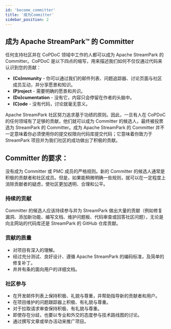 ```yaml
---
id: 'become_committer'
title: '成为Committer'
sidebar_position: 2
---
```


<!--
    Licensed to the Apache Software Foundation (ASF) under one or more
    contributor license agreements.  See the NOTICE file distributed with
    this work for additional information regarding copyright ownership.
    The ASF licenses this file to You under the Apache License, Version 2.0
    (the "License"); you may not use this file except in compliance with
    the License.  You may obtain a copy of the License at

       https://www.apache.org/licenses/LICENSE-2.0
    
    Unless required by applicable law or agreed to in writing, software
    distributed under the License is distributed on an "AS IS" BASIS,
    WITHOUT WARRANTIES OR CONDITIONS OF ANY KIND, either express or implied.
    See the License for the specific language governing permissions and
    limitations under the License.
-->


## 成为 Apache StreamPark™ 的 Committer

任何支持社区并在 CoPDoC 领域中工作的人都可以成为 Apache StreamPark 的Committer。CoPDoC 是以下四点的缩写，用来描述我们如何不仅仅通过代码来认识到您的贡献：

- **(Co)mmunity** - 你可以通过我们的邮件列表、问题追踪器、讨论页面与社区成员互动，并分享愿景和知识。
- **(P)roject** - 需要明确的愿景和共识。
- **(Do)cumentation** - 没有它，内容只会停留在作者的头脑中。
- **(C)ode** - 没有代码，讨论就毫无意义。

Apache StreamPark 社区努力追求基于功绩的原则。因此，一旦有人在 CoPDoC 的任何领域有了足够的贡献，他们就可以成为 Committer 的候选人，最终被投票选为 StreamPark 的 Committer。成为 Apache StreamPark 的 Committer 并不一定意味着你必须使用你的提交权限向代码库提交代码；它意味着你致力于 StreamPark 项目并为我们社区的成功做出了积极的贡献。

## Committer 的要求：

没有成为 Committer 或 PMC 成员的严格规则。新的 Committer 的候选人通常是积极的贡献者和社区成员。但是，如果能稍微明确一些规则，就可以在一定程度上消除贡献者的疑虑，使社区更加透明、合理和公平。

### 持续的贡献

Committer 的候选人应该持续参与并为 StreamPark 做出大量的贡献（例如修复漏洞、添加新功能、编写文档、维护问题板、代码审查或回答社区问题），无论是向主网站的代码库还是 StreamPark 的 GitHub 仓库贡献。

### 贡献的质量

- 对项目有深入的理解。
- 经过充分测试、良好设计、遵循 Apache StreamPark 的编码标准，及简单的修复补丁。
- 井井有条的面向用户的详细文档。

### 社区参与

- 在开发邮件列表上保持积极、礼貌与尊重，并帮助指导新的贡献者和用户。
- 在项目维护的问题跟踪器上积极、有礼貌与尊重。
- 对于拉取请求审查保持积极、有礼貌与尊重。
- 即使存在分歧，也要以专业和外交的态度参与技术路线图的讨论。
- 通过撰写文章或举办活动来推广项目。